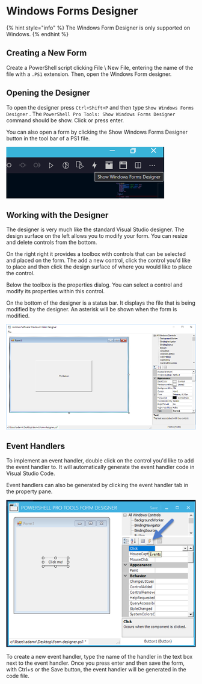 # Windows Forms Designer

{% hint style="info" %}
The Windows Form Designer is only supported on Windows.
{% endhint %}

## Creating a New Form

Create a PowerShell script clicking File \ New File, entering the name of the file with a `.PS1` extension. Then, open the Windows Form designer.

## Opening the Designer

To open the designer press `Ctrl+Shift+P` and then type `Show Windows Forms Designer` . The `PowerShell Pro Tools: Show Windows Forms Designer` command should be show. Click or press enter.  

You can also open a form by clicking the Show Windows Forms Designer button in the tool bar of a PS1 file. 

![](../../.gitbook/assets/image%20%2837%29.png)

## Working with the Designer

The designer is very much like the standard Visual Studio designer. The design surface on the left allows you to modify your form. You can resize and delete controls from the bottom.

On the right right it provides a toolbox with controls that can be selected and placed on the form. The add a new control, click the control you'd like to place and then click the design surface of where you would like to place the control. 

Below the toolbox is the properties dialog. You can select a control and modify its properties within this control. 

On the bottom of the designer is a status bar. It displays the file that is being modified by the designer. An asterisk will be shown when the form is modified. 

![](../../.gitbook/assets/image%20%2811%29.png)

## Event Handlers

To implement an event handler, double click on the control you'd like to add the event handler to. It will automatically generate the event handler code in Visual Studio Code. 

Event handlers can also be generated by clicking the event handler tab in the property pane. 

![Event handler pane](../../.gitbook/assets/image%20%281%29.png)

To create a new event handler, type the name of the handler in the text box next to the event handler. Once you press enter and then save the form, with Ctrl+s or the Save button, the event handler will be generated in the code file. 

## 



